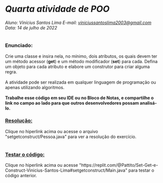 # ***Quarta atividade de POO***
_Aluno: Vinícius Santos Lima  E-mail: viniciussantoslima2003@gmail.com<br>Data: 14 de julho de 2022_
#  

### Enunciado: 

Crie uma classe e insira nela, no mínimo, dois atributos, os quais devem ter um método acessor (**get**) e um método modificador (**set**) para cada. Defina um objeto para cada atributo e elabore um construtor para criar alguma regra.<br>
<br>
A atividade pode ser realizada em qualquer linguagem de programação ou apenas utilizando algoritmos.<br>
<br>
**Trabalhe esse código em seu IDE ou no Bloco de Notas, e compartilhe o link no campo ao lado para que outros desenvolvedores possam analisá-lo.**

<h3><a href="https://github.com/p4tit0/Atividades-Softex-Recife-/blob/main/Lógica%20de%20Programação%20e%20Orientação%20a%20Objetos/Programação%20e%20Orientação%20a%20Objetos/Atividade%2004/setgetconstruct/Pessoa.java">Resolução:</a></h3>
Clique no hiperlink acima ou acesse o arquivo "setgetconstruct/Pessoa.java" para ver a resolução do exercício.<br>
<br>
<h3><a href="https://replit.com/@Pattito/Set-Get-e-Construct-Vinicius-Santos-Lima#setgetconstruct/Main.java">Testar o código:</a></h3>
Clique no hiperlink acima ou acesse "https://replit.com/@Pattito/Set-Get-e-Construct-Vinicius-Santos-Lima#setgetconstruct/Main.java" para testar o código anterior.<br>
<br>
